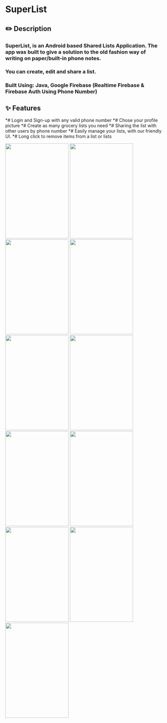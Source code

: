 # SuperList

## ✏️ Description
### SuperList, is an Android based Shared Lists Application. The app was built to give a solution to the old fashion way of writing on paper/built-in phone notes. 
### You can create, edit and share a list. 
### Built Using: Java, Google Firebase (Realtime Firebase & Firebase Auth Using Phone Number)

## ✨ Features
*# Login and Sign-up with any valid phone number
*# Chose your profile picture
*# Create as many grocery lists you need
*# Sharing the list with other users by phone number
*# Easily manage your lists, with our friendly UI.
*# Long click to remove items from a list or lists


<div>
  <img src="https://user-images.githubusercontent.com/62293320/196003100-e10148d6-d678-4918-92ef-0b790f084b90.png" width="200" height="300"/>
   <img src="https://user-images.githubusercontent.com/62293320/196003140-74a9d833-67d2-4898-bb59-cdbca9f50214.png"  width="200" height="300"/>
    <img src="https://user-images.githubusercontent.com/62293320/196003159-6cb817a0-fa7e-4df6-8302-a5aada3826e5.png"  width="200" height="300"/>
    <img src="https://user-images.githubusercontent.com/62293320/196003220-b341a656-5607-4b78-86ce-c83303a8945d.png"  width="200" height="300"/>
    <img src="https://user-images.githubusercontent.com/62293320/196003253-66682c0a-8ccb-4b5c-a04e-d37ede734aa1.png" width="200" height="300"/>
        <img src="https://user-images.githubusercontent.com/62293320/196003281-17d8f810-6f97-44bb-b22f-4dc9e3e0bf05.png" width="200" height="300"/>
    <img src="https://user-images.githubusercontent.com/62293320/196003323-b5f93c34-bfde-4b20-bb19-938d70da5282.png" width="200" height="300"/>
        <img src="https://user-images.githubusercontent.com/62293320/196003382-6b364018-875b-46fc-841d-7f01bf9369c6.png" width="200" height="300"/>
        <img src="https://user-images.githubusercontent.com/62293320/196003422-e973ce32-da8b-4b7e-811e-326dfb8a6388.png" width="200" height="300"/>
        <img src="https://user-images.githubusercontent.com/62293320/196003448-10cb96e5-0101-4780-bdae-d59248969933.png" width="200" height="300"/>
        <img src="https://user-images.githubusercontent.com/62293320/196003464-d4d4cc1d-7819-400e-8652-76302ef4b0ca.png" width="200" height="300"/>


</div>
